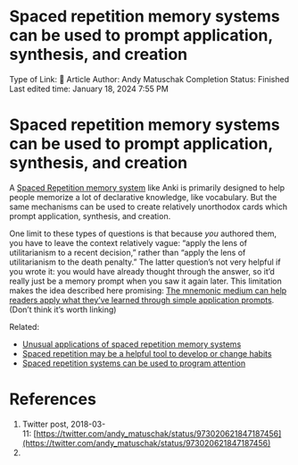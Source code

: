 # Spaced repetition memory systems can be used to prompt application, synthesis, and creation

Type of Link: 📝 Article
Author: Andy Matuschak
Completion Status: Finished
Last edited time: January 18, 2024 7:55 PM

# **Spaced repetition memory systems can be used to prompt application, synthesis, and creation**

A [Spaced Repetition memory system](Spaced%20Repetition%20memory%20system.md) like Anki is primarily designed to help people memorize a lot of declarative knowledge, like vocabulary. But the same mechanisms can be used to create relatively unorthodox cards which prompt application, synthesis, and creation.

One limit to these types of questions is that because *you* authored them, you have to leave the context relatively vague: “apply the lens of utilitarianism to a recent decision,” rather than “apply the lens of utilitarianism to the death penalty.” The latter question’s not very helpful if you wrote it: you would have already thought through the answer, so it’d really just be a memory prompt when you saw it again later. This limitation makes the idea described here promising: [The mnemonic medium can help readers apply what they’ve learned through simple application prompts](https://notes.andymatuschak.org/zJoWJEpRvrjnm2zL3gdxBjg). (Don’t think it’s worth linking)

Related:

- [Unusual applications of spaced repetition memory systems](Unusual%20applications%20of%20spaced%20repetition%20memory%20systems.md)
- [Spaced repetition may be a helpful tool to develop or change habits](Spaced%20repetition%20may%20be%20a%20helpful%20tool%20to%20develop%20or%20change%20habits.md)
- [Spaced repetition systems can be used to program attention ](Spaced%20repetition%20systems%20can%20be%20used%20to%20program%20attention.md)

# References

1. Twitter post, 2018-03-11: [https://twitter.com/andy_matuschak/status/973020621847187456](https://twitter.com/andy_matuschak/status/973020621847187456)
2.